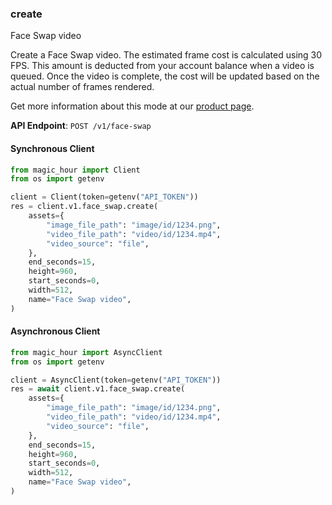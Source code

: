 
### create <a name="create"></a>
Face Swap video

Create a Face Swap video. The estimated frame cost is calculated using 30 FPS. This amount is deducted from your account balance when a video is queued. Once the video is complete, the cost will be updated based on the actual number of frames rendered.
  
Get more information about this mode at our [product page](/products/face-swap).
  

**API Endpoint**: `POST /v1/face-swap`

#### Synchronous Client

```python
from magic_hour import Client
from os import getenv

client = Client(token=getenv("API_TOKEN"))
res = client.v1.face_swap.create(
    assets={
        "image_file_path": "image/id/1234.png",
        "video_file_path": "video/id/1234.mp4",
        "video_source": "file",
    },
    end_seconds=15,
    height=960,
    start_seconds=0,
    width=512,
    name="Face Swap video",
)
```

#### Asynchronous Client

```python
from magic_hour import AsyncClient
from os import getenv

client = AsyncClient(token=getenv("API_TOKEN"))
res = await client.v1.face_swap.create(
    assets={
        "image_file_path": "image/id/1234.png",
        "video_file_path": "video/id/1234.mp4",
        "video_source": "file",
    },
    end_seconds=15,
    height=960,
    start_seconds=0,
    width=512,
    name="Face Swap video",
)
```
